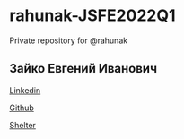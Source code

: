 # rahunak-JSFE2022Q1
Private repository for @rahunak

## Зайко Евгений Иванович

[Linkedin](https://www.linkedin.com/in/rahunak/)

[Github](https://github.com/rahunak)

[Shelter](https://rolling-scopes-school.github.io/rahunak-JSFE2022Q1/SHELTER/)
